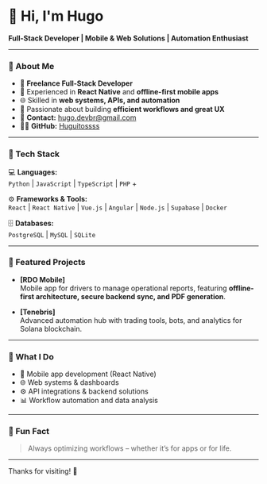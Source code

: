 # 👋 Hi, I'm Hugo

**Full-Stack Developer | Mobile & Web Solutions | Automation Enthusiast**

---

### 🧠 About Me

- 💼 **Freelance Full-Stack Developer**  
- 📱 Experienced in **React Native** and **offline-first mobile apps**  
- 🌐 Skilled in **web systems, APIs, and automation**  
- 🎯 Passionate about building **efficient workflows and great UX**  
- 📨 **Contact:** hugo.devbr@gmail.com  
- 🧑‍💻 **GitHub:** [Huguitossss](https://github.com/Huguitossss)

---

### 🚀 Tech Stack

💻 **Languages:**  
`Python` | `JavaScript` | `TypeScript` | `PHP` +

⚙️ **Frameworks & Tools:**  
`React` | `React Native` | `Vue.js` | `Angular` | `Node.js` | `Supabase` | `Docker`  

🗄️ **Databases:**  
`PostgreSQL` | `MySQL` | `SQLite`  

---

### 📌 Featured Projects

- **[RDO Mobile]**  
  Mobile app for drivers to manage operational reports, featuring **offline-first architecture, secure backend sync, and PDF generation**.

- **[Tenebris]**  
  Advanced automation hub with trading tools, bots, and analytics for Solana blockchain.

---

### 🎯 What I Do

- 📱 Mobile app development (React Native)  
- 🌐 Web systems & dashboards  
- ⚙️ API integrations & backend solutions  
- 📊 Workflow automation and data analysis  

---

### 🌱 Fun Fact

> Always optimizing workflows – whether it’s for apps or for life.

---

Thanks for visiting! 🚀  
